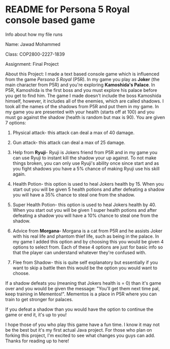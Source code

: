 # README for Persona 5 Royal console based game
Info about how my file runs

Name: Jawad Mohammed

Class: COP2800-2227-1839

Assignment: Final Project

About this Project: I made a text based console game which is influenced from the game _Persona 5 Royal_ (P5R). In my game you play as __Joker__ (the main character from P5R) and you're exploring __Kamoshida's Palace__. In P5R, Kamoshida is the first boss and you must explore his palace before you get to find him. The game I made doesn't include the boss Kamoshida himself, however, it includes all of the enemies, which are called shadows. I took all the names of the shadows from P5R and put them in my game. In my game you are presented with your health (starts off at 100) and you must go against the shadow (health is random but max is 90). You are given 7 options:

1. Physical attack- this attack can deal a max of 40 damage.

2. Gun attack- this attack can deal a max of 25 damage.

3. Help from __Ryuji__- Ryuji is Jokers friend from P5R and in my game you can use Ryuji to instant kill the shadow your up against. To not make things broken, you can only use Ryuji's ability once since start and as you fight shadows you have a 5% chance of making Ryuji use his skill again.

4. Health Potion- this option is used to heal Jokers health by 15. When you start out you will be given 5 health potions and after defeating a shadow you will have a 35% chance to steal one from the shadow.

5. Super Health Potion- this option is used to heal Jokers health by 40. When you start out you will be given 1 super health potions and after defeating a shadow you will have a 10% chance to steal one from the shadow.

6. Advice from __Morgana__- Morgana is a cat from P5R and he assists Joker with his real life and phantom thief life, such as being in the palace. In my game I added this option and by choosing this you would be given 4 options to select from. Each of these 4 options are just for basic info so that the player can understand whatever they're confused with.

7. Flee from Shadow- this is quite self explanatory but essentially if you want to skip a battle then this would be the option you would want to choose.

If a shadow defeats you (meaning that Jokers health is = 0) than it's game over and you would be given the message: "You'll get them next time pal, keep training in Mementos!". Mementos is a place in P5R where you can train to get stronger for palaces. 

If you defeat a shadow than you would have the option to continue the game or end it, it's up to you!

I hope those of you who play this game have a fun time. I know it may not be the best but it's my first actual Java project. For those who plan on forking this project, I'm excited to see what changes you guys can add. Thanks for reading up to here!
